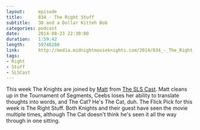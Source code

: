 ```yaml
---
layout:     episode
title:      034 - The Right Stuff
subtitle:   30 and a Dollar Kitteh Bob
categories: podcast
date:       2014-08-23 22:30:00
duration:   1:59:42
length:     59746280
link:       http://media.midnightmovieknights.com/2014/034_-_The_Right_Stuff.m4a
tags:
- Right
- Stuff
- SLSCast
---
```

This week The Knights are joined by <a href="https://twitter.com/nittwit12345" target="_blank">Matt</a> from <a href="http://theslscast.com/">The SLS Cast</a>. Matt cleans up in the Tournament of Segments, Ceebs loses her ability to translate thoughts into words, and The Cat? He's The Cat, duh. The Flick Pick for this week is The Right Stuff. Both Knights and their guest have seen the movie multiple times, although The Cat doesn't think he's seen it all the way through in one sitting.